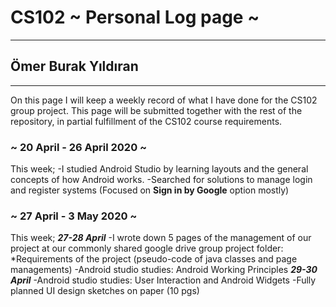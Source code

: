 # CS102 ~ Personal Log page ~
****
## Ömer Burak Yıldıran
****

On this page I will keep a weekly record of what I have done for the CS102 group project. This page will be submitted together with the rest of the repository, in partial fulfillment of the CS102 course requirements.

### ~ 20 April - 26 April 2020 ~
This week;
  -I studied Android Studio by learning layouts and the general concepts of how Android works.
  -Searched for solutions to manage login and register systems (Focused on **Sign in by Google** option mostly)

### ~ 27 April - 3 May 2020 ~
This week;
***27-28 April***
  -I wrote down 5 pages of the management of our project at our commonly shared google drive group project folder:
    *Requirements of the project (pseudo-code of java classes and page managements)
  -Android studio studies: Android Working Principles
  ***29-30 April***
  -Android studio studies: User Interaction and Android Widgets
  -Fully planned UI design sketches on paper (10 pgs)
